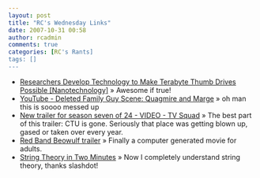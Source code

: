 ```yaml
---
layout: post
title: "RC's Wednesday Links"
date: 2007-10-31 00:58
author: rcadmin
comments: true
categories: [RC's Rants]
tags: []
---
```

<ul>
<li><a href="http://feeds.gawker.com/~r/gizmodo/full/~3/176322702/researchers-develop-technology-to-make-terabyte-thumb-drives-possible-315978.php" title="Researchers Develop Technology to Make Terabyte Thumb Drives Possible [Nanotechnology]">Researchers Develop Technology to Make Terabyte Thumb Drives Possible [Nanotechnology]</a> &raquo; Awesome if true!</li>
<li><a href="http://www.youtube.com/watch?v=bLL5veqdweg" title="YouTube - Deleted Family Guy Scene: Quagmire and Marge">YouTube - Deleted Family Guy Scene: Quagmire and Marge</a> &raquo; oh man this is soooo messed up</li>
<li><a href="http://www.tvsquad.com/2007/10/26/new-trailer-for-season-seven-of-24-video/" title="New trailer for season seven of 24 - VIDEO - TV Squad">New trailer for season seven of 24 - VIDEO - TV Squad</a> &raquo; The best part of this trailer: CTU is gone. Seriously that place was getting blown up, gased or taken over every year.</li>
<li><a href="http://www.cinematical.com/2007/09/05/new-red-band-beowulf-trailer-hits-net/" title="Red Band Beowulf trailer">Red Band Beowulf trailer</a> &raquo; Finally a computer generated movie for adults.</li>
<li><a href="http://rss.slashdot.org/~r/Slashdot/slashdot/~3/174703125/article.pl" title="String Theory in Two Minutes">String Theory in Two Minutes</a> &raquo; Now I completely understand string theory, thanks slashdot!</li>
</ul>

